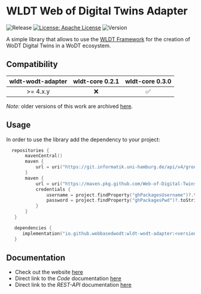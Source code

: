 # WLDT Web of Digital Twins Adapter

![Release](https://github.com/Web-of-Digital-Twins/wldt-wodt-adapter/actions/workflows/build-and-deploy.yml/badge.svg?style=plastic)
[![License: Apache License](https://img.shields.io/badge/License-Apache_License_2.0-yellow.svg)](https://www.apache.org/licenses/LICENSE-2.0)
![Version](https://img.shields.io/github/v/release/Web-of-Digital-Twins/wldt-wodt-adapter?style=plastic)

A simple library that allows to use the [WLDT Framework](https://github.com/wldt) for the creation of WoDT Digital Twins in a WoDT ecosystem.

## Compatibility
| **wldt-wodt-adapter** |       wldt-core 0.2.1        |  wldt-core 0.3.0   |
|:---------------------:|:----------------------------:|:------------------:|
|       >= 4.x.y         |             :x:              | :white_check_mark: |

_Note:_ older versions of this work are archived [here](https://github.com/WebBased-WoDT/wldt-wodt-adapter).

## Usage
In order to use the library add the dependency to your project:

 ```kotlin
   repositories {
        mavenCentral()
        maven {
            url = uri("https://git.informatik.uni-hamburg.de/api/v4/groups/sane-public/-/packages/maven")
        }
        maven {
            url = uri("https://maven.pkg.github.com/Web-of-Digital-Twins/wldt-wodt-adapter")
            credentials {
                username = project.findProperty("ghPackagesUsername")?.toString() ?: ghPackageUsername
                password = project.findProperty("ghPackagesPwd")?.toString() ?: ghPackagesPwd
            }
        }
    }

    dependencies {
       implementation("io.github.webbasedwodt:wldt-wodt-adapter:<version>")
    }
```

## Documentation
- Check out the website [here](https://web-of-digital-twins.github.io/wldt-wodt-adapter/)
- Direct link to the *Code* documentation [here](https://web-of-digital-twins.github.io/wldt-wodt-adapter/documentation/code-doc/)
- Direct link to the *REST-API* documentation [here](https://web-of-digital-twins.github.io/wldt-wodt-adapter/documentation/openapi-doc/)
